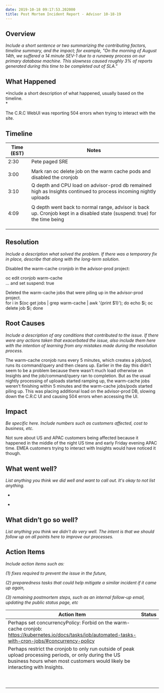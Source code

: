 ```yaml
---
date: 2019-10-18 09:17:53.202000
title: Post Mortem Incident Report - Advisor 10-18-19
---
```

## <span dir="ltr">Overview</span>

*<span dir="ltr">Include a short sentence or two summarizing the
contributing factors, timeline summary, and the impact; for example, "On
the morning of August 14th, we suffered a 14 minute SEV-1 due to a
runaway process on our primary database machine. This slowness caused
roughly 3% of reports generated during this time to be completed out of
SLA."</span>*

<span dir="ltr"></span>

## <span dir="ltr">What Happened</span>

<span dir="ltr">*Include a short description of what happened, usually
based on the timeline.  
*</span>

<span dir="ltr">The C.R.C WebUI was reporting 504 errors when trying to
interact with the site.</span>

<span dir="ltr"></span>

## <span dir="ltr">Timeline</span>

<table>
<thead>
<tr class="header">
<th><strong><span dir="ltr">Time (EST)</span></strong></th>
<th><strong><span dir="ltr">Notes</span></strong></th>
</tr>
</thead>
<tbody>
<tr class="odd">
<td><span dir="ltr">2:30</span></td>
<td><span dir="ltr">Pete paged SRE</span></td>
</tr>
<tr class="even">
<td><span dir="ltr"></span></td>
<td><span dir="ltr"></span></td>
</tr>
<tr class="odd">
<td><span dir="ltr">3:00</span></td>
<td><span dir="ltr">Mark ran oc delete job on the warm cache pods and disabled the cronjob</span></td>
</tr>
<tr class="even">
<td><span dir="ltr">3:10</span></td>
<td><span dir="ltr">Q depth and CPU load on advisor-prod db remained high as Insights continued to process incoming nightly uploads</span></td>
</tr>
<tr class="odd">
<td><span dir="ltr"></span></td>
<td><span dir="ltr"></span></td>
</tr>
<tr class="even">
<td><span dir="ltr">4:09</span></td>
<td><span dir="ltr">Q depth went back to normal range, advisor is back up. Cronjob kept in a disabled state (suspend: true) for the time being</span></td>
</tr>
<tr class="odd">
<td><span dir="ltr"></span></td>
<td><span dir="ltr"></span></td>
</tr>
<tr class="even">
<td><span dir="ltr"></span></td>
<td><span dir="ltr"></span></td>
</tr>
<tr class="odd">
<td><span dir="ltr"></span></td>
<td><span dir="ltr"></span></td>
</tr>
</tbody>
</table>

<span dir="ltr"></span>

## <span dir="ltr">Resolution</span>

*<span dir="ltr">Include a description what solved the problem. If there
was a temporary fix in place, describe that along with the long-term
solution.</span>*

<span dir="ltr"></span>

<span dir="ltr">Disabled the warm-cache cronjob in the advisor-prod
project:</span>

<span dir="ltr">oc edit cronjob warm-cache  
… and set suspend: true  
</span>

<span dir="ltr">Deleted the warm-cache jobs that were piling up in the
advisor-prod project.  
for i in $(oc get jobs | grep warm-cache | awk '{print $1}'); do echo
$i; oc delete job $i; done</span>

<span dir="ltr"></span>

## <span dir="ltr">Root Causes</span>

*<span dir="ltr">Include a description of any conditions that
contributed to the issue. If there were any actions taken that
exacerbated the issue, also include them here with the intention of
learning from any mistakes made during the resolution process.</span>*

<span dir="ltr">  
The warm-cache cronjob runs every 5 minutes, which creates a job/pod,
runs its command/query and then cleans up. Earlier in the day this
didn’t seem to be a problem because there wasn’t much load otherwise
on Insights and the job/command/query ran to completion. But as the
usual nightly processing of uploads started ramping up, the warm-cache
jobs weren’t finishing within 5 minutes and the warm-cache jobs/pods
started piling up. This was placing additional load on the advisor-prod
DB, slowing down the C.R.C UI and causing 504 errors when accessing the
UI.</span>

## <span dir="ltr">Impact</span>

*<span dir="ltr">Be specific here. Include numbers such as customers
affected, cost to business, etc.</span>*

<span dir="ltr"></span>

<span dir="ltr">Not sure about US and APAC customers being affected
because it happened in the middle of the night US time and early Friday
evening APAC time. EMEA customers trying to interact with Insights would
have noticed it though.</span>

## <span dir="ltr">What went well?</span>

*<span dir="ltr">List anything you think we did well and want to call
out. It's okay to not list anything.</span>*

  - > <span dir="ltr"></span>

  - > <span dir="ltr"></span>

<span dir="ltr"></span>

## <span dir="ltr">What didn’t go so well?</span>

<span dir="ltr">*List anything you think we didn't do very well. The
intent is that we should follow up on all points here to improve our
processes.*</span>

> <span dir="ltr"></span>

<span dir="ltr"></span>

## <span dir="ltr">Action Items</span>

*<span dir="ltr">Include action items such as:</span>*

*<span dir="ltr">(1) fixes required to prevent the issue in the
future,</span>*

*<span dir="ltr">(2) preparedness tasks that could help mitigate a
similar incident if it came up again,</span>*

*<span dir="ltr">(3) remaining postmortem steps, such as an internal
follow-up email, updating the public status page, etc</span>*

<span dir="ltr"></span>

<span dir="ltr"></span>

<table>
<thead>
<tr class="header">
<th><strong><span dir="ltr">Action Item</span></strong></th>
<th><strong><span dir="ltr">Status</span></strong></th>
</tr>
</thead>
<tbody>
<tr class="odd">
<td><span dir="ltr">Perhaps set concurrencyPolicy: Forbid on the warm-cache cronjob:<br />
<a href="https://kubernetes.io/docs/tasks/job/automated-tasks-with-cron-jobs/#concurrency-policy"><span class="underline">https://kubernetes.io/docs/tasks/job/automated-tasks-with-cron-jobs/#concurrency-policy</span></a></span></td>
<td><span dir="ltr"></span></td>
</tr>
<tr class="even">
<td><span dir="ltr">Perhaps restrict the cronjob to only run outside of peak upload processing periods, or only during the US business hours when most customers would likely be interacting with Insights.</span></td>
<td><span dir="ltr"></span></td>
</tr>
<tr class="odd">
<td><span dir="ltr"></span></td>
<td><span dir="ltr"></span></td>
</tr>
<tr class="even">
<td><span dir="ltr"></span></td>
<td><span dir="ltr"></span></td>
</tr>
<tr class="odd">
<td><span dir="ltr"></span></td>
<td><span dir="ltr"></span></td>
</tr>
<tr class="even">
<td><span dir="ltr"></span></td>
<td><span dir="ltr"></span></td>
</tr>
<tr class="odd">
<td><span dir="ltr"></span></td>
<td><span dir="ltr"></span></td>
</tr>
<tr class="even">
<td><span dir="ltr"></span></td>
<td><span dir="ltr"></span></td>
</tr>
<tr class="odd">
<td><span dir="ltr"></span></td>
<td><span dir="ltr"></span></td>
</tr>
<tr class="even">
<td><span dir="ltr"></span></td>
<td><span dir="ltr"></span></td>
</tr>
<tr class="odd">
<td><span dir="ltr"></span></td>
<td><span dir="ltr"></span></td>
</tr>
</tbody>
</table>

<span dir="ltr"></span>

<span dir="ltr"></span>

<span dir="ltr"></span>
